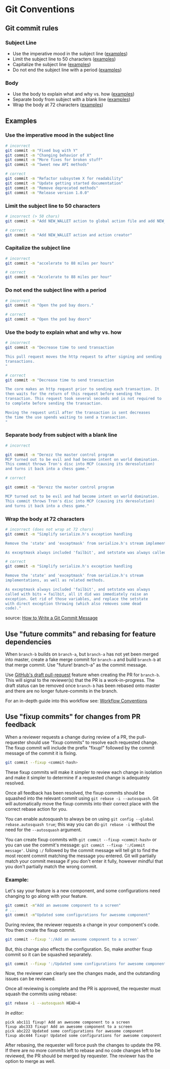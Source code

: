 # Git Conventions

## Git commit rules

### Subject Line

- Use the imperative mood in the subject line ([examples](#use-the-imperative-mood-in-the-subject-line))
- Limit the subject line to 50 characters ([examples](#limit-the-subject-line-to-50-characters))
- Capitalize the subject line ([examples](#capitalize-the-subject-line))
- Do not end the subject line with a period ([examples](#do-not-end-the-subject-line-with-a-period))

### Body

- Use the body to explain what and why vs. how ([examples](#use-the-body-to-explain-what-and-why-vs-how))
- Separate body from subject with a blank line ([examples](#separate-body-from-subject-with-a-blank-line))
- Wrap the body at 72 characters ([examples](#wrap-the-body-at-72-characters))

## Examples

### Use the imperative mood in the subject line

```bash
# incorrect
git commit -m "Fixed bug with Y"
git commit -m "Changing behavior of X"
git commit -m "More fixes for broken stuff"
git commit -m "Sweet new API methods"
```

```bash
# correct
git commit -m "Refactor subsystem X for readability"
git commit -m "Update getting started documentation"
git commit -m "Remove deprecated methods"
git commit -m "Release version 1.0.0"
```

### Limit the subject line to 50 characters

```bash
# incorrect (> 50 chars)
git commit -m "Add NEW_WALLET action to global action file and add NEW_WALLET action creator"
```

```bash
# correct
git commit -m "Add NEW_WALLET action and action creator"
```

### Capitalize the subject line

```bash
# incorrect
git commit -m "accelerate to 88 miles per hours"
```

```bash
# correct
git commit -m "Accelerate to 88 miles per hour"
```

### Do not end the subject line with a period

```bash
# incorrect
git commit -m "Open the pod bay doors."
```

```bash
# correct
git commit -m "Open the pod bay doors"
```

### Use the body to explain what and why vs. how

```bash
# incorrect
git commit -m "Decrease time to send transaction

This pull request moves the http request to after signing and sending
transactions.
"
```

```bash
# correct
git commit -m "Decrease time to send transaction

The core makes an http request prior to sending each transaction. It
then waits for the return of this request before sending the
transaction. This request took several seconds and is not required to
to complete before sending the transaction.

Moving the request until after the transaction is sent decreases
the time the use spends waiting to send a transaction.
"
```

### Separate body from subject with a blank line

```bash
# incorrect

git commit -m "Derezz the master control program
MCP turned out to be evil and had become intent on world domination.
This commit throws Tron's disc into MCP (causing its deresolution)
and turns it back into a chess game."
```

```bash
# correct

git commit -m "Derezz the master control program

MCP turned out to be evil and had become intent on world domination.
This commit throws Tron's disc into MCP (causing its deresolution)
and turns it back into a chess game."
```

### Wrap the body at 72 characters

```bash
# incorrect (does not wrap at 72 chars)
git commit -m "Simplify serialize.h's exception handling

Remove the 'state' and 'exceptmask' from serialize.h's stream implementations, as well as related methods.

As exceptmask always included 'failbit', and setstate was always called with bits = failbit, all it did was immediately raise an exception. Get rid of those variables, and replace the setstate with direct exception throwing (which also removes some dead code)."
```

```bash
# correct
git commit -m "Simplify serialize.h's exception handling

Remove the 'state' and 'exceptmask' from serialize.h's stream
implementations, as well as related methods.

As exceptmask always included 'failbit', and setstate was always
called with bits = failbit, all it did was immediately raise an
exception. Get rid of those variables, and replace the setstate
with direct exception throwing (which also removes some dead
code)."
```

source: [How to Write a Git Commit Message](https://chris.beams.io/posts/git-commit/#seven-rules)

## Use "future commits" and rebasing for feature dependencies

When `branch-b` builds on `branch-a`, but `branch-a` has not yet been merged into master, create a fake merge commit for `branch-a` and build `branch-b` at that merge commit. Use "future! branch-a" as the commit message.

Use [GitHub's draft pull-request](https://github.blog/2019-02-14-introducing-draft-pull-requests/) feature when creating the PR for `branch-b`. This will signal to the reviewer(s) that the PR is a work-in-progress. The draft status can be removed once `branch-b` has been rebased onto master and there are no longer future-commits in the branch.

For an in-depth guide into this workflow see: [Workflow Conventions](git-future-commit-workflow.md)

## Use "fixup commits" for changes from PR feedback

When a reviewer requests a change during review of a PR, the pull-requester should use "fixup commits" to resolve each requested change. The fixup commit will include the prefix "fixup!" followed by the commit message of the commit it is fixing.

```bash
git commit --fixup <commit-hash>
```

These fixup commits will make it simpler to review each change in isolation and make it simpler to determine if a requested change is adequately resolved.

Once all feedback has been resolved, the fixup commits should be squashed into the relevant commit using `git rebase -i --autosquash`. Git will automatically move the fixup commits into their correct place with the correct rebase action for you.

You can enable autosquash to always be on using `git config --global rebase.autosquash true`; this way you can do `git rebase -i` without the need for the `--autosquash` argument.

You can create fixup commits with `git commit --fixup <commit-hash>` or you can use the commit's message: `git commit --fixup ':/Commit message'`. Using `:/` followed by the commit message will tell git to find the most recent commit matching the message you entered. Git will partially match your commit message if you don't enter it fully, however mindful that you don't partially match the wrong commit.

### Example:

Let's say your feature is a new component, and some configurations need changing to go along with your feature.

```bash
git commit -m"Add an awesome component to a screen"
# ...
git commit -m"Updated some configurations for awesome component"
```

During review, the reviewer requests a change in your component's code. You then create the fixup commit.

```bash
git commit --fixup ':/Add an awesome component to a screen'
```

But, this change also effects the configuration. So, make another fixup commit so it can be squashed separately.

```bash
git commit --fixup ':/Updated some configurations for awesome component'
```

Now, the reviewer can clearly see the changes made, and the outstanding issues can be reviewed.

Once all reviewing is complete and the PR is approved, the requester must squash the commits using rebase:

```bash
git rebase -i --autosquash HEAD~4
```

_In editor:_
```
pick abc111 fixup! Add an awesome component to a screen
fixup abc333 fixup! Add an awesome component to a screen
pick abc222 Updated some configurations for awesome component
fixup abc444 fixup! Updated some configurations for awesome component
```

After rebasing, the requester will force push the changes to update the PR. If there are no more commits left to rebase and no code changes left to be reviewed, the PR should be merged by requester. The reviewer has the option to merge as well.
